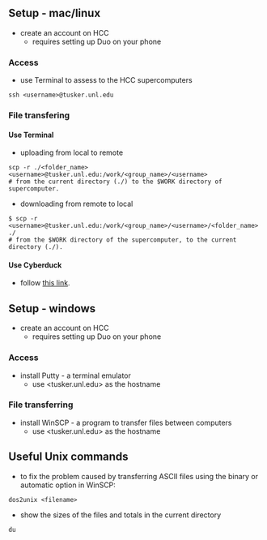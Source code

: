## Setup - mac/linux
* create an account on HCC
    * requires setting up Duo on your phone
### Access
* use Terminal to assess to the HCC supercomputers
```shell
ssh <username>@tusker.unl.edu
```
### File transfering
#### Use Terminal
* uploading from local to remote
```shell
scp -r ./<folder_name> <username>@tusker.unl.edu:/work/<group_name>/<username>
# from the current directory (./) to the $WORK directory of supercomputer.
``` 
* downloading from remote to local
```shell
$ scp -r <username>@tusker.unl.edu:/work/<group_name>/<username>/<folder_name> ./
# from the $WORK directory of the supercomputer, to the current directory (./).
```
#### Use Cyberduck
* follow [this link](https://hcc-docs.unl.edu/pages/viewpage.action?pageId=2851290).
## Setup - windows
* create an account on HCC
    * requires setting up Duo on your phone
### Access
* install Putty - a terminal emulator
    * use <tusker.unl.edu> as the hostname
### File transferring
* install WinSCP - a program to transfer files between computers
    * use <tusker.unl.edu> as the hostname

## Useful Unix commands
* to fix the problem caused by transferring ASCII files using the binary or automatic option in WinSCP:
```shell
dos2unix <filename>
```
* show the sizes of the files and totals in the current directory
```shell
du
```
